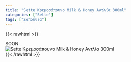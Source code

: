```yaml
---
title: "Sette Κρεμοσάπουνο Milk & Honey Αντλία 300ml"
categories: ["Sette"]
tags: ["Σαπούνια"]
---
```

{{< rawhtml >}}

<div class="sload419"><div class="product">SOON<br><div class="pimg"><img alt="Sette Κρεμοσάπουνο Milk &amp; Honey Αντλία 300ml" title="Sette Κρεμοσάπουνο Milk &amp; Honey Αντλία 300ml" src="/media/images/sette-kremosapouno-milk-&amp;-honey-antlia-300ml.jpg"></div></div></div>
{{< /rawhtml >}}



